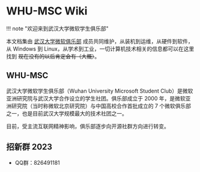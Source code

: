 # WHU-MSC Wiki

!!! note "欢迎来到武汉大学微软学生俱乐部"

本文档集由 [武汉大学微软俱乐部](#WHU-MSC) 成员共同维护，从装机到运维，从硬件到软件，从 Windows 到 Linux，从学术到工业，一切计算机技术相关的信息都可以在这里找到 ~~现在没有的以后肯定会有（大概）~~。

## WHU-MSC

武汉大学微软学生俱乐部（Wuhan University Microsoft Student Club）是微软亚洲研究院与武汉大学合作设立的学生社团。俱乐部成立于 2000 年，是微软亚洲研究院（当时称微软北京研究院）与中国高校合作首批成立的 7 个微软俱乐部之一，也是目前武汉大学规模最大的技术社团之一。

目前，受主流互联网精神影响，俱乐部逐步向开源社群方向进行转变。

## 招新群 2023

- QQ群：826491181

